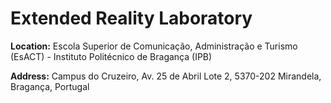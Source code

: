 # Extended Reality Laboratory


**Location:** Escola Superior de Comunicação, Administração e Turismo (EsACT) - Instituto Politécnico de Bragança (IPB)

**Address:** Campus do Cruzeiro, Av. 25 de Abril Lote 2, 5370-202 Mirandela, Bragança, Portugal

<!--

**Here are some ideas to get you started:**

🙋‍♀️ A short introduction - what is your organization all about?
🌈 Contribution guidelines - how can the community get involved?
👩‍💻 Useful resources - where can the community find your docs? Is there anything else the community should know?
🍿 Fun facts - what does your team eat for breakfast?
🧙 Remember, you can do mighty things with the power of [Markdown](https://docs.github.com/github/writing-on-github/getting-started-with-writing-and-formatting-on-github/basic-writing-and-formatting-syntax)
-->
